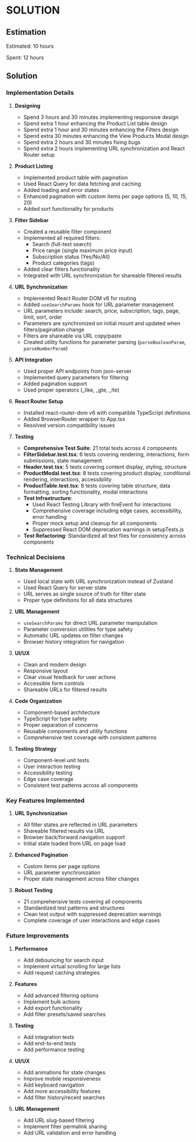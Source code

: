 # SOLUTION

## Estimation

Estimated: 10 hours

Spent: 12 hours 

## Solution

### Implementation Details

1. **Designing**
   - Spend 3 hours and 30 minutes implementing responsive design
   - Spend extra 1 hour enhancing the Product List table design
   - Spend extra 1 hour and 30 minutes enhancing the Filters design
   - Spend extra 30 minutes enhancing the View Products Modal design
   - Spend extra 2 hours and 30 minutes fixing bugs
   - Spend extra 2 hours implementing URL synchronization and React Router setup

2. **Product Listing**
   - Implemented product table with pagination
   - Used React Query for data fetching and caching
   - Added loading and error states
   - Enhanced pagination with custom items per page options (5, 10, 15, 20)
   - Added sort functionality for products

3. **Filter Sidebar**
   - Created a reusable filter component
   - Implemented all required filters:
     - Search (full-text search)
     - Price range (single maximum price input)
     - Subscription status (Yes/No/All)
     - Product categories (tags)
   - Added clear filters functionality
   - Integrated with URL synchronization for shareable filtered results

4. **URL Synchronization**
   - Implemented React Router DOM v6 for routing
   - Added `useSearchParams` hook for URL parameter management
   - URL parameters include: search, price, subscription, tags, page, limit, sort, order
   - Parameters are synchronized on initial mount and updated when filters/pagination change
   - Filters are shareable via URL copy/paste
   - Created utility functions for parameter parsing (`parseBooleanParam`, `parseNumberParam`)

5. **API Integration**
   - Used proper API endpoints from json-server
   - Implemented query parameters for filtering
   - Added pagination support
   - Used proper operators (\_like, \_gte, \_lte)

6. **React Router Setup**
   - Installed react-router-dom v6 with compatible TypeScript definitions
   - Added BrowserRouter wrapper to App.tsx
   - Resolved version compatibility issues

7. **Testing**
   - **Comprehensive Test Suite**: 21 total tests across 4 components
   - **FilterSidebar.test.tsx**: 6 tests covering rendering, interactions, form submissions, state management
   - **Header.test.tsx**: 5 tests covering content display, styling, structure
   - **ProductModal.test.tsx**: 8 tests covering product display, conditional rendering, interactions, accessibility
   - **ProductTable.test.tsx**: 8 tests covering table structure, data formatting, sorting functionality, modal interactions
   - **Test Infrastructure**: 
     - Used React Testing Library with fireEvent for interactions
     - Comprehensive coverage including edge cases, accessibility, error handling
     - Proper mock setup and cleanup for all components
     - Suppressed React DOM deprecation warnings in setupTests.js
   - **Test Refactoring**: Standardized all test files for consistency across components

### Technical Decisions

1. **State Management**
   - Used local state with URL synchronization instead of Zustand
   - Used React Query for server state
   - URL serves as single source of truth for filter state
   - Proper type definitions for all data structures

2. **URL Management**
   - `useSearchParams` for direct URL parameter manipulation
   - Parameter conversion utilities for type safety
   - Automatic URL updates on filter changes
   - Browser history integration for navigation

3. **UI/UX**
   - Clean and modern design
   - Responsive layout
   - Clear visual feedback for user actions
   - Accessible form controls
   - Shareable URLs for filtered results

4. **Code Organization**
   - Component-based architecture
   - TypeScript for type safety
   - Proper separation of concerns
   - Reusable components and utility functions
   - Comprehensive test coverage with consistent patterns

5. **Testing Strategy**
   - Component-level unit tests
   - User interaction testing
   - Accessibility testing
   - Edge case coverage
   - Consistent test patterns across all components

### Key Features Implemented

1. **URL Synchronization**
   - All filter states are reflected in URL parameters
   - Shareable filtered results via URL
   - Browser back/forward navigation support
   - Initial state loaded from URL on page load

2. **Enhanced Pagination**
   - Custom items per page options
   - URL parameter synchronization
   - Proper state management across filter changes

3. **Robust Testing**
   - 21 comprehensive tests covering all components
   - Standardized test patterns and structures
   - Clean test output with suppressed deprecation warnings
   - Complete coverage of user interactions and edge cases

### Future Improvements

1. **Performance**
   - Add debouncing for search input
   - Implement virtual scrolling for large lists
   - Add request caching strategies

2. **Features**
   - Add advanced filtering options
   - Implement bulk actions
   - Add export functionality
   - Add filter presets/saved searches

3. **Testing**
   - Add integration tests
   - Add end-to-end tests
   - Add performance testing

4. **UI/UX**
   - Add animations for state changes
   - Improve mobile responsiveness
   - Add keyboard navigation
   - Add more accessibility features
   - Add filter history/recent searches

5. **URL Management**
   - Add URL slug-based filtering
   - Implement filter permalink sharing
   - Add URL validation and error handling
